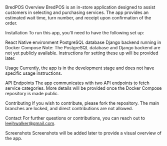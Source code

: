 BredPOS
Overview
BredPOS is an in-store application designed to assist customers in selecting and purchasing services. The app provides an estimated wait time, turn number, and receipt upon confirmation of the order.

Installation
To run this app, you'll need to have the following set up:

React Native environment
PostgreSQL database
Django backend running in Docker Compose
Note: The PostgreSQL database and Django backend are not yet publicly available. Instructions for setting these up will be provided later.

Usage
Currently, the app is in the development stage and does not have specific usage instructions.

API Endpoints
The app communicates with two API endpoints to fetch service categories. More details will be provided once the Docker Compose repository is made public.

Contributing
If you wish to contribute, please fork the repository. The main branches are locked, and direct contributions are not allowed.

Contact
For further questions or contributions, you can reach out to leejhwalker@gmail.com.

Screenshots
Screenshots will be added later to provide a visual overview of the app.
